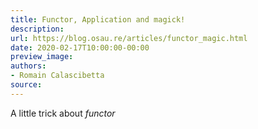 ```yaml
---
title: Functor, Application and magick!
description:
url: https://blog.osau.re/articles/functor_magic.html
date: 2020-02-17T10:00:00-00:00
preview_image:
authors:
- Romain Calascibetta
source:
---
```


A little trick about *functor*
